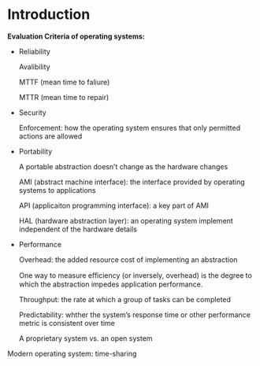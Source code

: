 # Introduction

**Evaluation Criteria of operating systems:**

*   Reliability

    Avalibility

    MTTF (mean time to faliure)

    MTTR (mean time to repair)
*   Security

    Enforcement: how the operating system ensures that only permitted actions are allowed
*   Portability

    A portable abstraction doesn’t change as the hardware changes

    AMI (abstract machine interface): the interface provided by operating systems to applications

    API (applicaiton programming interface): a key part of AMI

    HAL (hardware abstraction layer): an operating system implement independent of the hardware details
*   Performance

    Overhead: the added resource cost of implementing an abstraction

    One way to measure eﬃciency (or inversely, overhead) is the degree to which the abstraction impedes application performance.

    Throughput: the rate at which a group of tasks can be completed

    Predictability: whther the system’s response time or other performance metric is consistent over time

    A proprietary system vs. an open system

Modern operating system: time-sharing
